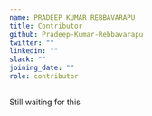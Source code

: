 ```yaml
---
name: PRADEEP KUMAR REBBAVARAPU
title: Contributor
github: Pradeep-Kumar-Rebbavarapu
twitter: ""
linkedin: ""
slack: ""
joining_date: ""
role: contributor
---
```


Still waiting for this
